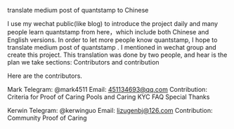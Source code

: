 translate medium post of quantstamp to Chinese

I use my wechat public(like blog) to introduce the project daily and many people learn quantstamp from here，which include both Chinese and English versions. In order to let more people know quantstamp, I hope to translate medium post of quantstamp . I mentioned in wechat group and create this project. This translation was done by two people, and hear is the plan we  take sections:
Contributors and contribution

Here are the contributors.

Mark
Telegram: @mark4511
Email: 451134693@qq.com
Contribution:
Criteria for Proof of Caring
Pools and Caring
KYC
FAQ
Special Thanks

Kerwin
Telegram: @kerwinguo
Email: lizugenbj@126.com
Contribution:
Community
Proof of Caring
